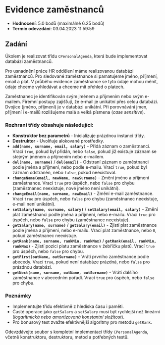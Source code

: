 # Evidence zaměstnanců

- **Hodnocení**: 5.0 bodů (maximálně 6.25 bodů)
- **Termín odevzdání**: 03.04.2023 11:59:59

## Zadání

Úkolem je realizovat třídu `CPersonalAgenda`, která bude implementovat databázi zaměstnanců.

Pro usnadnění práce HR oddělení máme realizovanou databázi zaměstnanců. Pro sledované zaměstnance si pamatujeme jméno, příjmení, email a plat. V průběhu evidence zaměstnance se tyto údaje mohou měnit, údaje chceme vyhledávat a chceme mít přehled o platech.

Zaměstnanec je identifikován svým jménem a příjmením nebo svým e-mailem. Firemní postupy zajišťují, že e-mail je unikátní přes celou databázi. Dvojice (jméno, příjmení) je v databázi unikátní. Při porovnávání jmen, příjmení i e-mailů rozlišujeme malá a velká písmena (_case sensitive_).

### Rozhraní třídy obsahuje následující:

- **Konstruktor bez parametrů** - Inicializuje prázdnou instanci třídy.
- **Destruktor** - Uvolňuje alokované prostředky.
- **`add(name, surname, email, salary)`** - Přidá záznam o zaměstnanci. Vrací `true`, pokud byl přidán, nebo `false`, pokud již existuje záznam se stejným jménem a příjmením nebo e-mailem.
- **`del(name, surname)`** / **`del(email)`** - Odstraní záznam o zaměstnanci podle jména a příjmení, nebo podle e-mailu. Vrací `true`, pokud byl záznam odstraněn, nebo `false`, pokud neexistoval.
- **`changeName(email, newName, newSurname)`** - Změní jméno a příjmení zaměstnance. Vrací `true` pro úspěch, nebo `false` pro chybu (zaměstnanec neexistuje, nové jméno není unikátní).
- **`changeEmail(name, surname, newEmail)`** - Změní e-mail zaměstnance. Vrací `true` pro úspěch, nebo `false` pro chybu (zaměstnanec neexistuje, e-mail není unikátní).
- **`setSalary(name, surname, salary)`** / **`setSalary(email, salary)`** - Změní plat zaměstnanci podle jména a příjmení, nebo e-mailu. Vrací `true` pro úspěch, nebo `false` pro chybu (zaměstnanec neexistuje).
- **`getSalary(name, surname)`** / **`getSalary(email)`** - Zjistí plat zaměstnance podle jména a příjmení, nebo e-mailu. Vrací plat zaměstnance, nebo `0`, pokud zaměstnanec neexistuje.
- **`getRank(name, surname, rankMin, rankMax)`** / **`getRank(email, rankMin, rankMax)`** - Zjistí pozici platu zaměstnance v žebříčku platů. Vrací `true` pro úspěch, nebo `false` pro chybu.
- **`getFirst(outName, outSurname)`** - Vrátí prvního zaměstnance podle abecedy. Vrací `true`, pokud není databáze prázdná, nebo `false` pro prázdnou databázi.
- **`getNext(name, surname, outName, outSurname)`** - Vrátí dalšího zaměstnance v abecedním pořadí. Vrací `true` pro úspěch, nebo `false` pro chybu.

### Poznámky

- Implementujte třídu efektivně z hlediska času i paměti.
- Časté operace jako `getSalary` a `setSalary` musí být rychlejší než lineární (_logaritmická nebo amortizovaná konstantní složitost_).
- Pro bonusový test zvažte efektivnější algoritmy pro metodu `getRank`.

Odevzdávejte soubor s kompletní implementací třídy `CPersonalAgenda`, včetně konstruktoru, destruktoru, metod a potřebných testů.
